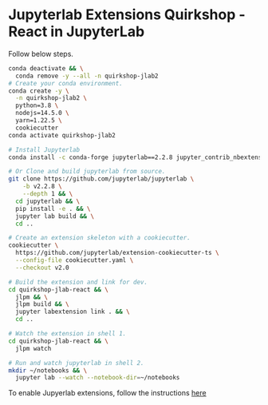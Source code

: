 # Jupyterlab Extensions Quirkshop - React in JupyterLab

Follow below steps.

```bash
conda deactivate && \
  conda remove -y --all -n quirkshop-jlab2
# Create your conda environment.
conda create -y \
  -n quirkshop-jlab2 \
  python=3.8 \
  nodejs=14.5.0 \
  yarn=1.22.5 \
  cookiecutter
conda activate quirkshop-jlab2
```

```bash
# Install Jupyterlab
conda install -c conda-forge jupyterlab==2.2.8 jupyter_contrib_nbextensions -y
```

```bash
# Or Clone and build jupyterlab from source.
git clone https://github.com/jupyterlab/jupyterlab \
    -b v2.2.8 \
    --depth 1 && \
  cd jupyterlab && \
  pip install -e . && \
  jupyter lab build && \
  cd ..
```

```bash
# Create an extension skeleton with a cookiecutter.
cookiecutter \
  https://github.com/jupyterlab/extension-cookiecutter-ts \
  --config-file cookiecutter.yaml \
  --checkout v2.0
```

```bash
# Build the extension and link for dev.
cd quirkshop-jlab-react && \
  jlpm && \
  jlpm build && \
  jupyter labextension link . && \
  cd ..
```

```bash
# Watch the extension in shell 1.
cd quirkshop-jlab-react && \
  jlpm watch
```

```bash
# Run and watch jupyterlab in shell 2.
mkdir ~/notebooks && \
  jupyter lab --watch --notebook-dir=~/notebooks
```

To enable Jupyerlab extensions, follow the instructions [here](https://jupyterlab.readthedocs.io/en/stable/user/extensions.html)

